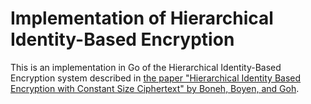 Implementation of Hierarchical Identity-Based Encryption
========================================================

This is an implementation in Go of the Hierarchical Identity-Based Encryption system described in [the paper "Hierarchical Identity Based Encryption with
Constant Size Ciphertext" by Boneh, Boyen, and Goh](https://eprint.iacr.org/2005/015.pdf).
